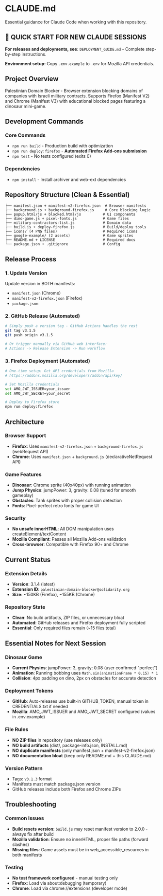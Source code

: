 # CLAUDE.md

Essential guidance for Claude Code when working with this repository.

## 🚨 QUICK START FOR NEW CLAUDE SESSIONS

**For releases and deployments, see:** `DEPLOYMENT_GUIDE.md` - Complete step-by-step instructions.

**Environment setup:** Copy `.env.example` to `.env` for Mozilla API credentials.

## Project Overview

Palestinian Domain Blocker - Browser extension blocking domains of companies with Israeli military contracts. Supports Firefox (Manifest V2) and Chrome (Manifest V3) with educational blocked pages featuring a dinosaur mini-game.

## Development Commands

### Core Commands
- `npm run build` - Production build with optimization
- `npm run deploy:firefox` - **Automated Firefox Add-ons submission**
- `npm test` - No tests configured (exits 0)

### Dependencies
- `npm install` - Install archiver and web-ext dependencies

## Repository Structure (Clean & Essential)

```
├── manifest.json + manifest-v2-firefox.json  # Browser manifests
├── background.js + background-firefox.js     # Core blocking logic  
├── popup.html/js + blocked.html/js          # UI components
├── dino-game.js + pixel-fonts.js            # Game files
├── military-contractors-list.js             # Domain data
├── build.js + deploy-firefox.js             # Build/deploy tools
├── icons/ (4 PNG files)                     # Required icons
├── google-example/ (2 assets)               # Game sprites
├── README.md + LICENSE                      # Required docs
└── package.json + .gitignore                # Config
```

## Release Process

### 1. Update Version
Update version in BOTH manifests:
- `manifest.json` (Chrome)
- `manifest-v2-firefox.json` (Firefox)
- `package.json`

### 2. GitHub Release (Automated)
```bash
# Simply push a version tag - GitHub Actions handles the rest
git tag v3.1.5
git push origin v3.1.5

# Or trigger manually via GitHub web interface:
# Actions -> Release Extension -> Run workflow
```

### 3. Firefox Deployment (Automated)
```bash
# One-time setup: Get API credentials from Mozilla
# https://addons.mozilla.org/developers/addon/api/key/

# Set Mozilla credentials
set AMO_JWT_ISSUER=your_issuer
set AMO_JWT_SECRET=your_secret

# Deploy to Firefox store
npm run deploy:firefox
```

## Architecture

### Browser Support
- **Firefox**: Uses `manifest-v2-firefox.json` + `background-firefox.js` (webRequest API)
- **Chrome**: Uses `manifest.json` + `background.js` (declarativeNetRequest API)

### Game Features
- **Dinosaur**: Chrome sprite (40x40px) with running animation
- **Jump Physics**: jumpPower: 3, gravity: 0.08 (tuned for smooth gameplay)
- **Obstacles**: Tank sprites with proper collision detection
- **Fonts**: Pixel-perfect retro fonts for game UI

### Security
- **No unsafe innerHTML**: All DOM manipulation uses createElement/textContent
- **Mozilla Compliant**: Passes all Mozilla Add-ons validation
- **Cross-browser**: Compatible with Firefox 90+ and Chrome

## Current Status

### Extension Details
- **Version**: 3.1.4 (latest)
- **Extension ID**: `palestinian-domain-blocker@solidarity.org`
- **Size**: ~150KB (Firefox), ~155KB (Chrome)

### Repository State
- **Clean**: No build artifacts, ZIP files, or unnecessary bloat
- **Automated**: GitHub releases and Firefox deployment fully scripted
- **Essential**: Only required files remain (~15 files total)

## Essential Notes for Next Session

### Dinosaur Game
- **Current Physics**: jumpPower: 3, gravity: 0.08 (user confirmed "perfect")
- **Animation**: Running bobbing uses `Math.sin(animationFrame * 0.15) * 1`
- **Collision**: 4px padding on dino, 2px on obstacles for accurate detection

### Deployment Tokens
- **GitHub**: Auto-releases use built-in GITHUB_TOKEN, manual token in CREDENTIALS.txt if needed
- **Mozilla**: AMO_JWT_ISSUER and AMO_JWT_SECRET configured (values in .env.example)

### File Rules
- **NO ZIP files** in repository (use releases only)
- **NO build artifacts** (dist/, package-info.json, INSTALL.md)
- **NO duplicate manifests** (only manifest.json + manifest-v2-firefox.json)
- **NO documentation bloat** (keep only README.md + this CLAUDE.md)

### Version Pattern
- Tags: `v3.1.3` format
- Manifests must match package.json version
- GitHub releases include both Firefox and Chrome ZIPs

## Troubleshooting

### Common Issues
- **Build resets version**: `build.js` may reset manifest version to 2.0.0 - always fix after build
- **Mozilla validation**: Ensure no innerHTML, proper file paths (forward slashes)
- **Missing files**: Game assets must be in web_accessible_resources in both manifests

### Testing
- **No test framework configured** - manual testing only
- **Firefox**: Load via about:debugging (temporary)
- **Chrome**: Load via chrome://extensions (developer mode)